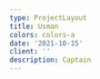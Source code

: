 ```yaml
---
type: ProjectLayout
title: Usman
colors: colors-a
date: '2021-10-15'
client: ''
description: Captain
---
```

